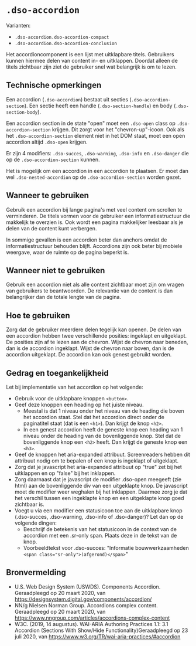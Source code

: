 # `.dso-accordion`

Varianten:

- `.dso-accordion.dso-accordion-compact`
- `.dso-accordion.dso-accordion-conclusion`

Het accordioncomponent is een lijst met uitklapbare titels. Gebruikers kunnen hiermee delen van content in- en uitklappen. Doordat alleen de titels zichtbaar zijn ziet de gebruiker snel wat belangrijk is om te lezen.

## Technische opmerkingen

Een accordion (`.dso-accordion`) bestaat uit secties (`.dso-accordion-section`). Een sectie heeft een handle (`.dso-section-handle`) en body (`.dso-section-body`).

Een accordion section in de state "open" moet een `.dso-open` class op `.dso-accordion-section` krijgen. Dit zorgt voor het "chevron-up"-icoon. Ook als het `.dso-accordion-section` element niet in het DOM staat, moet een open accordion altijd `.dso-open` krijgen.

Er zijn 4 modifiers: `.dso-succes`, `.dso-warning`, `.dso-info` en `.dso-danger` die op de `.dso-accordion-section` kunnen.

Het is mogelijk om een accordion in een accordion te plaatsen. Er moet dan wel `.dso-nested-accordion` op de `.dso-accordion-section` worden gezet.

## Wanneer te gebruiken

Gebruik een accordion bij lange pagina's met veel content om scrollen te verminderen. De titels vormen voor de gebruiker een informatiestructuur die makkelijk te overzien is. Ook wordt een pagina makkelijker leesbaar als je delen van de content kunt verbergen.

In sommige gevallen is een accordion beter dan anchors omdat de informatiestructuur behouden blijft. Accordions zijn ook beter bij mobiele weergave, waar de ruimte op de pagina beperkt is.

## Wanneer niet te gebruiken

Gebruik een accordion niet als alle content zichtbaar moet zijn om vragen van gebruikers te beantwoorden. De relevantie van de content is dan belangrijker dan de totale lengte van de pagina.

## Hoe te gebruiken

Zorg dat de gebruiker meerdere delen tegelijk kan openen. De delen van een accordion hebben twee verschillende posities: ingeklapt en uitgeklapt. De posities zijn af te lezen aan de chevron. Wijst de chevron naar beneden, dan is de accordion ingeklapt. Wijst de chevron naar boven, dan is de accordion uitgeklapt. De accordion kan ook genest gebruikt worden.

## Gedrag en toegankelijkheid

Let bij implementatie van het accordion op het volgende:

- Gebruik voor de uitklapbare knoppen `<button>`.
- Geef deze knoppen een heading op het juiste niveau.
  - Meestal is dat 1 niveau onder het niveau van de heading die boven het accordion staat. Stel dat het accordion direct onder de paginatitel staat (dat is een `<h1>`). Dan krijgt de knop `<h2>`.
  - In een genest accordion heeft de geneste knop een heading van 1 niveau onder de heading van de bovenliggende knop. Stel dat de bovenliggende knop een `<h2>` heeft. Dan krijgt de geneste knop een `<h3>`.
- Geef de knoppen het aria-expanded attribuut. Screenreaders hebben dit attribuut nodig om te bepalen of een knop is ingeklapt of uitgeklapt.
- Zorg dat je javascript het aria-expanded attribuut op "true" zet bij het uitklappen en op "false" bij het inklappen.
- Zorg daarnaast dat je javascript de modifier .dso-open meegeeft (zie html) aan de bovenliggende div van een uitgeklapte knop. De javascript moet de modifier weer weghalen bij het inklappen. Daarmee zorg je dat het verschil tussen een ingeklapte knop en een uitgeklapte knop goed zichtbaar is.
- Voegt u via een modifier een statusicoon toe aan de uitklapbare knop (.dso-succes, .dso-warning, .dso-info of .dso-danger)? Let dan op de volgende dingen:
  - Beschrijf de betekenis van het statusicoon in de context van de accordion met een .sr-only span. Plaats deze in de tekst van de knop.
  - Voorbeeldtekst voor .dso-succes: "Informatie bouwwerkzaamheden `<span class="sr-only">(afgerond)</span>`"

## Bronvermelding

- U.S. Web Design System (USWDS). Components Accordion. Geraadpleegd op 20 maart 2020, van https://designsystem.digital.gov/components/accordion/
- NN/g Nielsen Norman Group. Accordions complex content. Geraadpleegd op 20 maart 2020, van https://www.nngroup.com/articles/accordions-complex-content
- W3C. (2019, 14 augustus). WAI-ARIA Authoring Practices 1.1: 3.1 Accordion (Sections With Show/Hide Functionality)Geraadpleegd op 23 juli 2020, van https://www.w3.org/TR/wai-aria-practices/#accordion
